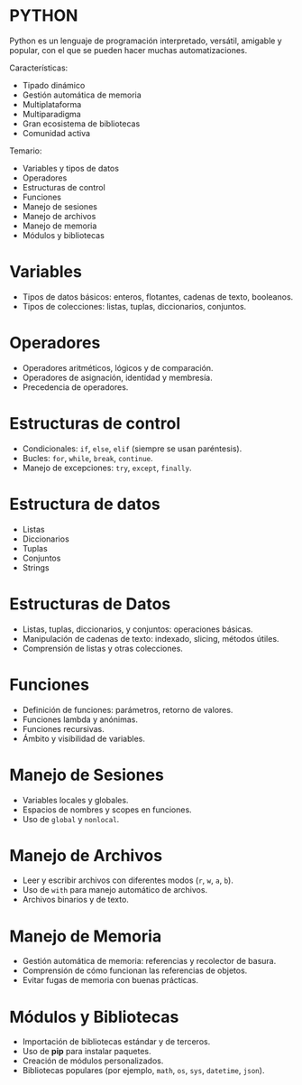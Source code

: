 
# PYTHON

Python es un lenguaje de programación interpretado, versátil, amigable y popular, con el que se pueden hacer muchas automatizaciones. 

Características:

- Tipado dinámico
- Gestión automática de memoria
- Multiplataforma
- Multiparadigma
- Gran ecosistema de bibliotecas
- Comunidad activa

Temario:

- Variables y tipos de datos
- Operadores
- Estructuras de control
- Funciones
- Manejo de sesiones
- Manejo de archivos
- Manejo de memoria
- Módulos y bibliotecas

# Variables

- Tipos de datos básicos: enteros, flotantes, cadenas de texto, booleanos.
- Tipos de colecciones: listas, tuplas, diccionarios, conjuntos.

# Operadores

- Operadores aritméticos, lógicos y de comparación.
- Operadores de asignación, identidad y membresía.
- Precedencia de operadores.
# Estructuras de control

- Condicionales: `if`, `else`, `elif` (siempre se usan paréntesis).
- Bucles: `for`, `while`, `break`, `continue`.
- Manejo de excepciones: `try`, `except`, `finally`.
# Estructura de datos

- Listas
- Diccionarios
- Tuplas
- Conjuntos
- Strings

# Estructuras de Datos

- Listas, tuplas, diccionarios, y conjuntos: operaciones básicas.
- Manipulación de cadenas de texto: indexado, slicing, métodos útiles.
- Comprensión de listas y otras colecciones.

# Funciones

- Definición de funciones: parámetros, retorno de valores.
- Funciones lambda y anónimas.
- Funciones recursivas.
- Ámbito y visibilidad de variables.

# Manejo de Sesiones

- Variables locales y globales.
- Espacios de nombres y scopes en funciones.
- Uso de `global` y `nonlocal`.
# Manejo de Archivos

- Leer y escribir archivos con diferentes modos (`r`, `w`, `a`, `b`).
- Uso de `with` para manejo automático de archivos.
- Archivos binarios y de texto.

# Manejo de Memoria

- Gestión automática de memoria: referencias y recolector de basura.
- Comprensión de cómo funcionan las referencias de objetos.
- Evitar fugas de memoria con buenas prácticas.

# Módulos y Bibliotecas

- Importación de bibliotecas estándar y de terceros.
- Uso de **pip** para instalar paquetes.
- Creación de módulos personalizados.
- Bibliotecas populares (por ejemplo, `math`, `os`, `sys`, `datetime`, `json`).

